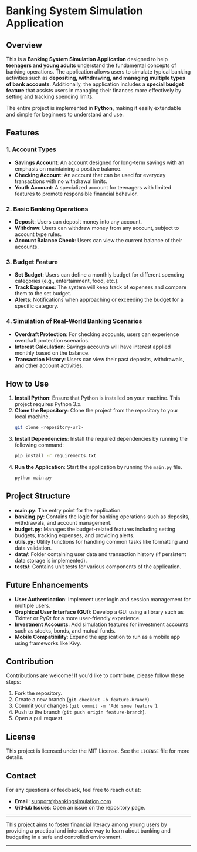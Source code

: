 # Banking System Simulation Application

## Overview

This is a **Banking System Simulation Application** designed to help **teenagers and young adults** understand the fundamental concepts of banking operations. The application allows users to simulate typical banking activities such as **depositing, withdrawing, and managing multiple types of bank accounts**. Additionally, the application includes a **special budget feature** that assists users in managing their finances more effectively by setting and tracking spending limits.

The entire project is implemented in **Python**, making it easily extendable and simple for beginners to understand and use.

## Features

### 1. **Account Types**
   - **Savings Account**: An account designed for long-term savings with an emphasis on maintaining a positive balance.
   - **Checking Account**: An account that can be used for everyday transactions with no withdrawal limits.
   - **Youth Account**: A specialized account for teenagers with limited features to promote responsible financial behavior.

### 2. **Basic Banking Operations**
   - **Deposit**: Users can deposit money into any account.
   - **Withdraw**: Users can withdraw money from any account, subject to account type rules.
   - **Account Balance Check**: Users can view the current balance of their accounts.

### 3. **Budget Feature**
   - **Set Budget**: Users can define a monthly budget for different spending categories (e.g., entertainment, food, etc.).
   - **Track Expenses**: The system will keep track of expenses and compare them to the set budget.
   - **Alerts**: Notifications when approaching or exceeding the budget for a specific category.

### 4. **Simulation of Real-World Banking Scenarios**
   - **Overdraft Protection**: For checking accounts, users can experience overdraft protection scenarios.
   - **Interest Calculation**: Savings accounts will have interest applied monthly based on the balance.
   - **Transaction History**: Users can view their past deposits, withdrawals, and other account activities.

## How to Use

1. **Install Python**: Ensure that Python is installed on your machine. This project requires Python 3.x.
2. **Clone the Repository**: Clone the project from the repository to your local machine.
    ```bash
    git clone <repository-url>
    ```
3. **Install Dependencies**: Install the required dependencies by running the following command:
    ```bash
    pip install -r requirements.txt
    ```
4. **Run the Application**: Start the application by running the `main.py` file.
    ```bash
    python main.py
    ```

## Project Structure

- **main.py**: The entry point for the application.
- **banking.py**: Contains the logic for banking operations such as deposits, withdrawals, and account management.
- **budget.py**: Manages the budget-related features including setting budgets, tracking expenses, and providing alerts.
- **utils.py**: Utility functions for handling common tasks like formatting and data validation.
- **data/**: Folder containing user data and transaction history (if persistent data storage is implemented).
- **tests/**: Contains unit tests for various components of the application.

## Future Enhancements

- **User Authentication**: Implement user login and session management for multiple users.
- **Graphical User Interface (GUI)**: Develop a GUI using a library such as Tkinter or PyQt for a more user-friendly experience.
- **Investment Accounts**: Add simulation features for investment accounts such as stocks, bonds, and mutual funds.
- **Mobile Compatibility**: Expand the application to run as a mobile app using frameworks like Kivy.

## Contribution

Contributions are welcome! If you'd like to contribute, please follow these steps:
1. Fork the repository.
2. Create a new branch (`git checkout -b feature-branch`).
3. Commit your changes (`git commit -m 'Add some feature'`).
4. Push to the branch (`git push origin feature-branch`).
5. Open a pull request.

## License

This project is licensed under the MIT License. See the `LICENSE` file for more details.

## Contact

For any questions or feedback, feel free to reach out at:
- **Email**: support@bankingsimulation.com
- **GitHub Issues**: Open an issue on the repository page.

---

This project aims to foster financial literacy among young users by providing a practical and interactive way to learn about banking and budgeting in a safe and controlled environment.

---

